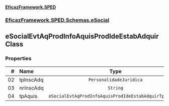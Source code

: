 #### [EficazFramework.SPED](EficazFrameworkSPED.md 'EficazFramework SPED')
### [EficazFramework.SPED.Schemas.eSocial](EficazFramework.SPED.Schemas.eSocial.md 'EficazFramework.SPED.Schemas.eSocial')

## eSocialEvtAqProdInfoAquisProdIdeEstabAdquir Class
### Properties

| # | Name | Type | |
| ---: | :--- | :---: | :--- |
| 02 | tpInscAdq | `PersonalidadeJuridica` |  |
| 03 | nrInscAdq | `String` |  |
| 04 | tpAquis | `eSocialEvtAqProdInfoAquisProdIdeEstabAdquirTpAquis[]` |  |
